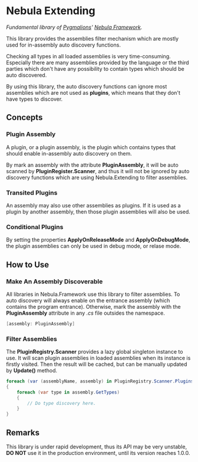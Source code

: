 ﻿# Nebula Extending

*Fundamental library of [Pygmalions](https://github.com/Pygmalions)' [Nebula Framework](https://github.com/Pygmalions/Nebula.Framework).*

This library provides the assemblies filter mechanism which are mostly used for
in-assembly auto discovery functions.

Checking all types in all loaded assemblies is very time-consuming.
Especially there are many assemblies provided by the language or the third parties which don't
have any possibility to contain types which should be auto discovered.

By using this library, the auto discovery functions can ignore most assemblies which are not used as **plugins**,
which means that they don't have types to discover.


## Concepts

### Plugin Assembly

A plugin, or a plugin assembly, is the plugin which contains types that should enable in-assembly auto discovery on them.

By mark an assembly with the attribute **PluginAssembly**, it will be auto scanned by **PluginRegister.Scanner**,
and thus it will not be ignored by auto discovery functions which are using Nebula.Extending to filter assemblies.

### Transited Plugins

An assembly may also use other assemblies as plugins. 
If it is used as a plugin by another assembly, then those plugin assemblies will also be used.

### Conditional Plugins

By setting the properties **ApplyOnReleaseMode** and **ApplyOnDebugMode**,
the plugin assemblies can only be used in debug mode, or relase mode.

## How to Use

### Make An Assembly Discoverable

All libraries in Nebula.Framework use this library to filter assemblies.
To auto discovery will always enable on the entrance assembly (which contains the program entrance).
Otherwise, mark the assembly with the **PluginAssembly** attribute in any *.cs* file outsides the namespace.

```c#
[assembly: PluginAssembly]
```

### Filter Assemblies

The **PluginRegistry.Scanner** provides a lazy global singleton instance to use. 
It will scan plugin assemblies in loaded assemblies when its instance is firstly visited.
Then the result will be cached, but can be manually updated by **Update()** method.

```c#
foreach (var (assemblyName, assembly) in PluginRegistry.Scanner.Plugins)
{
    foreach (var type in assembly.GetTypes)
    {
        // Do type discovery here.
    }
}
```

## Remarks

This library is under rapid development, thus its API may be very unstable, 
**DO NOT** use it in the production environment,
until its version reaches 1.0.0.